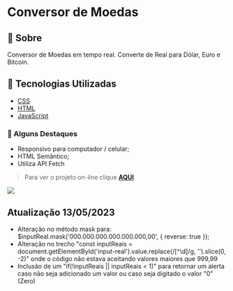 # Conversor de Moedas

## 📝 Sobre

Conversor de Moedas em tempo real. Converte de Real para Dólar, Euro e Bitcoin.

## 🚀 Tecnologias Utilizadas

-   [CSS](https://developer.mozilla.org/en-US/docs/Web/CSS)
-   [HTML](https://developer.mozilla.org/en-US/docs/Web/HTML)
-   [JavaScript](https://developer.mozilla.org/en-US/docs/Web/javascript)

### 📌 Alguns Destaques

- Responsivo para computador / celular;
- HTML Semântico;
- Utiliza API Fetch

> Para ver o projeto on-line clique **[AQUI](https://raquelferreira1.github.io/Conversor-Moedas/)**

<img src="https://github.com/raquelferreira1/Conversor-Moedas/blob/master/assets/print-tela.png?raw=true">

## Atualização 13/05/2023

- Alteração no método mask para: $inputReal.mask('000.000.000.000.000.000,00', { reverse: true });
- Alteração no trecho "const inputReais = document.getElementById('input-real').value.replace(/[^\d]/g, '').slice(0, -2)" onde o código não estava aceitando valores maiores que 999,99
- Inclusão de um "if(!inputReais || inputReais < 1)" para retornar um alerta caso não seja adicionado um valor ou caso seja digitado o valor "0" (Zero)